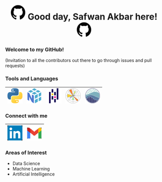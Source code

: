 <h1 align="center"> <img src="https://github.com/safwanakbar86/safwanakbar86/blob/main/icons48/github48.png" alt-text="GitHub"> Good day, Safwan Akbar here! <img src="https://github.com/safwanakbar86/safwanakbar86/blob/main/icons48/github48.png" alt-text="GitHub"> </h1>

### Welcome to my GitHub!

(Invitation to all the contributors out there to go through issues and pull requests)

### Tools and Languages

| ![alt-text][python] | ![alt-text][numpy] | ![alt-text][pandas] | ![alt-text][matplot] | ![alt-text][seaborn] |
| ------------------- | ------------------ | ------------------- | -------------------- | -------------------- |

[python]: https://github.com/safwanakbar86/safwanakbar86/blob/main/icons48/python48.png "Python"
[numpy]: https://github.com/safwanakbar86/safwanakbar86/blob/main/icons48/numpy48.png "NumPy"
[pandas]: https://github.com/safwanakbar86/safwanakbar86/blob/main/icons48/pandas48.png "Pandas"
[matplot]: https://github.com/safwanakbar86/safwanakbar86/blob/main/icons48/matplotlib48.png "Matplotlib"
[seaborn]: https://github.com/safwanakbar86/safwanakbar86/blob/main/icons48/seaborn48.png "Seaborn"

### Connect with me

| ![alt-text][linkedin] | ![alt-text][gmail] |
| ------------------- | ------------------ |

[linkedin]: https://github.com/safwanakbar86/safwanakbar86/blob/main/icons48/linkedin48.png "LinkedIn"
[gmail]: https://github.com/safwanakbar86/safwanakbar86/blob/main/icons48/gmail48.png "Gmail"

### Areas of Interest

 - Data Science
 - Machine Learning
 - Artificial Intelligence
